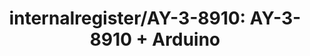 ---
title: 'internalregister/AY-3-8910: AY-3-8910 + Arduino'
url: https://github.com/internalregister/AY-3-8910
image: 1667728430000.png
tags: 'physical computing,sound'
description: 'sound synthesis chip arduino'
---